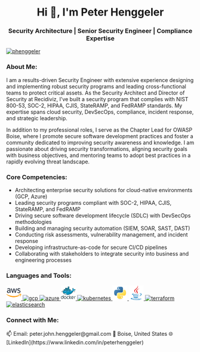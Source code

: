 <h1 align="center">Hi 👋, I'm Peter Henggeler</h1>
<h3 align="center">Security Architecture | Senior Security Engineer | Compliance Expertise </h3>

<p align="left"> 
  <a href="https://github.com/ryo-ma/github-profile-trophy">
    <img src="https://github-profile-trophy.vercel.app/?username=phenggeler" alt="phenggeler" />
  </a> 
</p>

<h3 align="left">About Me:</h3>
<p>
I am a results-driven Security Engineer with extensive experience designing and implementing robust security programs and leading cross-functional teams to protect critical assets. As the Security Architect and Director of Security at Recidiviz, I’ve built a security program that complies with NIST 800-53, SOC-2, HIPAA, CJIS, StateRAMP, and FedRAMP standards. My expertise spans cloud security, DevSecOps, compliance, incident response, and strategic leadership. 

In addition to my professional roles, I serve as the Chapter Lead for OWASP Boise, where I promote secure software development practices and foster a community dedicated to improving security awareness and knowledge. I am passionate about driving security transformations, aligning security goals with business objectives, and mentoring teams to adopt best practices in a rapidly evolving threat landscape.
</p>

<h3 align="left">Core Competencies:</h3>
<ul>
  <li>Architecting enterprise security solutions for cloud-native environments (GCP, Azure)</li>
  <li>Leading security programs compliant with SOC-2, HIPAA, CJIS, StateRAMP, and FedRAMP</li>
  <li>Driving secure software development lifecycle (SDLC) with DevSecOps methodologies</li>
  <li>Building and managing security automation (SIEM, SOAR, SAST, DAST)</li>
  <li>Conducting risk assessments, vulnerability management, and incident response</li>
  <li>Developing infrastructure-as-code for secure CI/CD pipelines</li>
  <li>Collaborating with stakeholders to integrate security into business and engineering processes</li>
</ul>

<h3 align="left">Languages and Tools:</h3>
<p align="left"> 
  <a href="https://aws.amazon.com" target="_blank" rel="noreferrer"> 
    <img src="https://raw.githubusercontent.com/devicons/devicon/master/icons/amazonwebservices/amazonwebservices-original-wordmark.svg" alt="aws" width="40" height="40"/> 
  </a> 
  <a href="https://cloud.google.com" target="_blank" rel="noreferrer"> 
    <img src="https://www.vectorlogo.zone/logos/google_cloud/google_cloud-icon.svg" alt="gcp" width="40" height="40"/> 
  </a>
  <a href="https://azure.microsoft.com/en-in/" target="_blank" rel="noreferrer"> 
    <img src="https://www.vectorlogo.zone/logos/microsoft_azure/microsoft_azure-icon.svg" alt="azure" width="40" height="40"/> 
  </a>
  <a href="https://www.docker.com/" target="_blank" rel="noreferrer"> 
    <img src="https://raw.githubusercontent.com/devicons/devicon/master/icons/docker/docker-original-wordmark.svg" alt="docker" width="40" height="40"/> 
  </a> 
  <a href="https://kubernetes.io" target="_blank" rel="noreferrer"> 
    <img src="https://www.vectorlogo.zone/logos/kubernetes/kubernetes-icon.svg" alt="kubernetes" width="40" height="40"/> 
  </a> 
  <a href="https://www.python.org" target="_blank" rel="noreferrer"> 
    <img src="https://raw.githubusercontent.com/devicons/devicon/master/icons/python/python-original.svg" alt="python" width="40" height="40"/> 
  </a> 
  <a href="https://www.java.com" target="_blank" rel="noreferrer"> 
    <img src="https://raw.githubusercontent.com/devicons/devicon/master/icons/java/java-original.svg" alt="java" width="40" height="40"/> 
  </a> 
  <a href="https://www.terraform.io" target="_blank" rel="noreferrer"> 
    <img src="https://www.vectorlogo.zone/logos/terraformio/terraformio-icon.svg" alt="terraform" width="40" height="40"/> 
  </a>
  <a href="https://www.elastic.co" target="_blank" rel="noreferrer"> 
    <img src="https://www.vectorlogo.zone/logos/elastic/elastic-icon.svg" alt="elasticsearch" width="40" height="40"/> 
  </a>
</p>


<h3 align="left">Connect with Me:</h3>
<p>
📫 Email: peter.john.henggeler@gmail.com  
📍 Boise, United States  
🌐 [LinkedIn](https://www.linkedin.com/in/peterhenggeler)  
</p>


